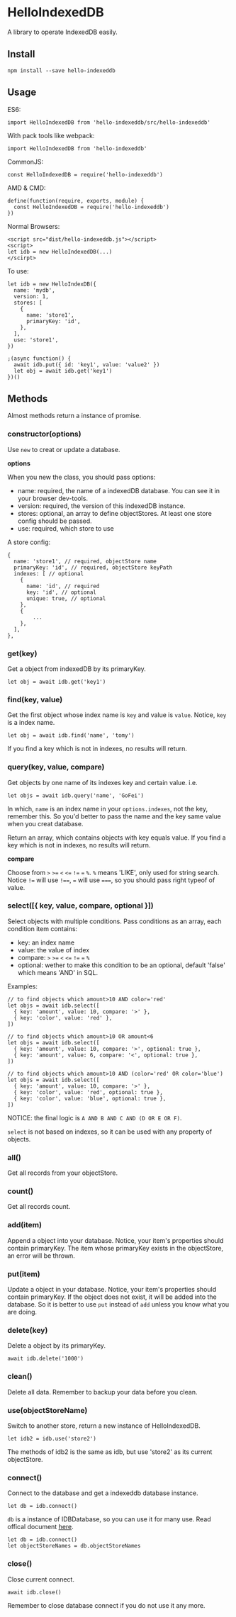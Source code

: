 # HelloIndexedDB

A library to operate IndexedDB easily.

## Install

```
npm install --save hello-indexeddb
```

## Usage

ES6: 

```
import HelloIndexedDB from 'hello-indexeddb/src/hello-indexeddb'
```

With pack tools like webpack:

```
import HelloIndexedDB from 'hello-indexeddb'
```

CommonJS:

```
const HelloIndexedDB = require('hello-indexeddb')
```

AMD & CMD:

```
define(function(require, exports, module) {
  const HelloIndexedDB = require('hello-indexeddb')
})
```

Normal Browsers:

```
<script src="dist/hello-indexeddb.js"></script>
<script>
let idb = new HelloIndexedDB(...)
</scirpt>
```

To use:

```
let idb = new HelloIndexDB({
  name: 'mydb',
  version: 1,
  stores: [
    {
      name: 'store1',
      primaryKey: 'id',
    },
  ],
  use: 'store1',
})

;(async function() {
  await idb.put({ id: 'key1', value: 'value2' })
  let obj = await idb.get('key1')
})()
```

## Methods

Almost methods return a instance of promise.

### constructor(options)

Use `new` to creat or update a database.

**options**

When you new the class, you should pass options:

- name: required, the name of a indexedDB database. You can see it in your browser dev-tools.
- version: required, the version of this indexedDB instance.
- stores: optional, an array to define objectStores. At least one store config should be passed.
- use: required, which store to use

A store config:

```
{
  name: 'store1', // required, objectStore name
  primaryKey: 'id', // required, objectStore keyPath
  indexes: [ // optional
    {
      name: 'id', // required
      key: 'id', // optional
      unique: true, // optional
    },
    {
        ...
    },
  ],
},
```

### get(key)

Get a object from indexedDB by its primaryKey.

```
let obj = await idb.get('key1')
```

### find(key, value)

Get the first object whose index name is `key` and value is `value`.
Notice, `key` is a index name.

```
let obj = await idb.find('name', 'tomy')
```

If you find a key which is not in indexes, no results will return.

### query(key, value, compare)

Get objects by one name of its indexes key and certain value. i.e.

```
let objs = await idb.query('name', 'GoFei')
```

In which, `name` is an index name in your `options.indexes`, not the key, remember this. 
So you'd better to pass the name and the key same value when you creat database.

Return an array, which contains objects with key equals value.
If you find a key which is not in indexes, no results will return.

**compare**

Choose from `>` `>=` `<` `<=` `!=` `=` `%`. 
`%` means 'LIKE', only used for string search.
Notice `!=` will use `!==`, `=` will use `===`, so you should pass right typeof of value.

### select([{ key, value, compare, optional }])

Select objects with multiple conditions. Pass conditions as an array, each condition item contains:

- key: an index name
- value: the value of index
- compare: `>` `>=` `<` `<=` `!=` `=` `%`
- optional: wether to make this condition to be an optional, default 'false' which means 'AND' in SQL.

Examples:

```
// to find objects which amount>10 AND color='red'
let objs = await idb.select([
  { key: 'amount', value: 10, compare: '>' },
  { key: 'color', value: 'red' },
])

// to find objects which amount>10 OR amount<6
let objs = await idb.select([
  { key: 'amount', value: 10, compare: '>', optional: true },
  { key: 'amount', value: 6, compare: '<', optional: true },
])

// to find objects which amount>10 AND (color='red' OR color='blue')
let objs = await idb.select([
  { key: 'amount', value: 10, compare: '>' },
  { key: 'color', value: 'red', optional: true },
  { key: 'color', value: 'blue', optional: true },
])
```

NOTICE: the final logic is `A AND B AND C AND (D OR E OR F)`.

`select` is not based on indexes, so it can be used with any property of objects.

### all()

Get all records from your objectStore.

### count()

Get all records count.

### add(item)

Append a object into your database. 
Notice, your item's properties should contain primaryKey.
The item whose primaryKey exists in the objectStore, an error will be thrown.

### put(item)

Update a object in your database. 
Notice, your item's properties should contain primaryKey. 
If the object does not exist, it will be added into the database.
So it is better to use `put` instead of `add` unless you know what you are doing.

### delete(key)

Delete a object by its primaryKey.

```
await idb.delete('1000')
```

### clean() 

Delete all data. Remember to backup your data before you clean.

### use(objectStoreName)

Switch to another store, return a new instance of HelloIndexedDB.

```
let idb2 = idb.use('store2')
```

The methods of idb2 is the same as idb, but use 'store2' as its current objectStore.

### connect()

Connect to the database and get a indexeddb database instance.

```
let db = idb.connect()
```

`db` is a instance of IDBDatabase, so you can use it for many use.
Read offical document [here](https://developer.mozilla.org/en-US/docs/Web/API/IDBDatabase).

```
let db = idb.connect()
let objectStoreNames = db.objectStoreNames
```

### close()

Close current connect.

```
await idb.close()
```

Remember to close database connect if you do not use it any more.
